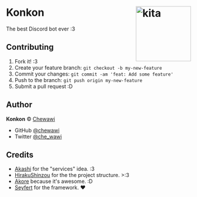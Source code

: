 # Konkon <img style="float: right" align="right" width=150 src="https://media.discordapp.net/stickers/1139982391818063872.png" alt="kita" />

The best Discord bot ever :3

## Contributing

1. Fork it! :3
2. Create your feature branch: `git checkout -b my-new-feature`
3. Commit your changes: `git commit -am 'feat: Add some feature'`
4. Push to the branch: `git push origin my-new-feature`
5. Submit a pull request :D

## Author

**Konkon** © [Chewawi](https://github.com/Chewawi)

* GitHub [@chewawi](https://github.com/Chewawi)
* Twitter [@che_wawi](https://x.com/che_wawi)

## Credits

* [Akashi](https://github.com/akashibot/akashi/) for the "services" idea. :3
* [HirakuShinzou](https://github.com/OpenWaifu-Project/HirakuShinzou/) for the the project structure. >:3
* [Akore](https://github.com/Pavez7274/akore) because it's awesome. :D
* [Seyfert](https://github.com/Seyfert) for the framework. :heart:
